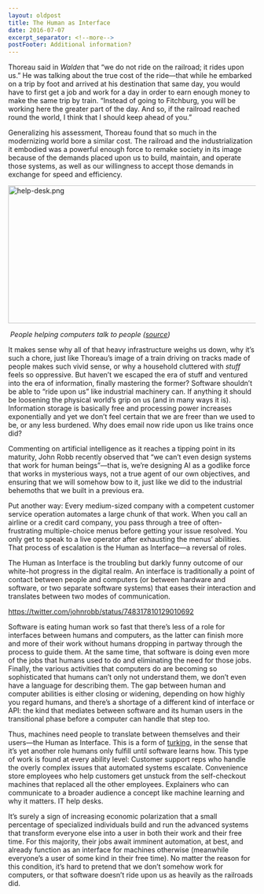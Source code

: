 ```yaml
---
layout: oldpost
title: The Human as Interface
date: 2016-07-07
excerpt_separator: <!--more-->
postFooter: Additional information?
---
```


Thoreau said in <em>Walden</em> that “we do not ride on the railroad; it rides upon us.” He was talking about the true cost of the ride—that while he embarked on a trip by foot and arrived at his destination that same day, you would have to first get a job and work for a day in order to earn enough money to make the same trip by train. “Instead of going to Fitchburg, you will be working here the greater part of the day. And so, if the railroad reached round the world, I think that I should keep ahead of you.”

Generalizing his assessment, Thoreau found that so much in the modernizing world bore a similar cost. The railroad and the industrialization it embodied was a powerful enough force to remake society in its image because of the demands placed upon us to build, maintain, and operate those systems, as well as our willingness to accept those demands in exchange for speed and efficiency.

<img class="alignnone size-full wp-image-1131" src="https://kneelingbus.files.wordpress.com/2016/07/help-desk.png" alt="help-desk.png" width="780" height="280" />

<em> People helping computers talk to people (<a href="http://knoa.com/solutions/help-desk">source</a>) </em>

It makes sense why all of that heavy infrastructure weighs us down, why it’s such a chore, just like Thoreau’s image of a train driving on tracks made of people makes such vivid sense, or why a household cluttered with <em>stuff </em>feels so oppressive. But haven’t we escaped the era of stuff and ventured into the era of information, finally mastering the former? Software shouldn’t be able to “ride upon us” like industrial machinery can. If anything it should be loosening the physical world’s grip on us (and in many ways it is). Information storage is basically free and processing power increases exponentially and yet we don’t feel certain that we are freer than we used to be, or any less burdened. Why does email now ride upon us like trains once did?

Commenting on artificial intelligence as it reaches a tipping point in its maturity, John Robb recently observed that “we can’t even design systems that work for human beings”—that is, we’re designing AI as a godlike force that works in mysterious ways, not a true agent of our own objectives, and ensuring that we will somehow bow to it, just like we did to the industrial behemoths that we built in a previous era.

Put another way: Every medium-sized company with a competent customer service operation automates a large chunk of that work. When you call an airline or a credit card company, you pass through a tree of often-frustrating multiple-choice menus before getting your issue resolved. You only get to speak to a live operator after exhausting the menus’ abilities. That process of escalation is the Human as Interface—a reversal of roles.

The Human as Interface is the troubling but darkly funny outcome of our white-hot progress in the digital realm. An interface is traditionally a point of contact between people and computers (or between hardware and software, or two separate software systems) that eases their interaction and translates between two modes of communication.

https://twitter.com/johnrobb/status/748317810129010692

Software is eating human work so fast that there’s less of a role for interfaces between humans and computers, as the latter can finish more and more of their work without humans dropping in partway through the process to guide them. At the same time, that software is doing even more of the jobs that humans used to do and eliminating the need for those jobs. Finally, the various activities that computers do are becoming so sophisticated that humans can’t only not understand them, we don’t even have a language for describing them. The gap between human and computer abilities is either closing or widening, depending on how highly you regard humans, and there’s a shortage of a different kind of interface or API: the kind that mediates between software and its human users in the transitional phase before a computer can handle that step too.

Thus, machines need people to translate between themselves and their users—the Human as Interface. This is a form of <a href="http://globalguerrillas.typepad.com/globalguerrillas/2014/12/the-road-to-turking.html">turking</a>, in the sense that it’s yet another role humans only fulfill until software learns how. This type of work is found at every ability level: Customer support reps who handle the overly complex issues that automated systems escalate. Convenience store employees who help customers get unstuck from the self-checkout machines that replaced all the other employees. Explainers who can communicate to a broader audience a concept like machine learning and why it matters. IT help desks.

It’s surely a sign of increasing economic polarization that a small percentage of specialized individuals build and run the advanced systems that transform everyone else into a user in both their work and their free time. For this majority, their jobs await imminent automation, at best, and already function as an interface for machines otherwise (meanwhile everyone’s a user of some kind in their free time). No matter the reason for this condition, it’s hard to pretend that we don’t somehow work for computers, or that software doesn’t ride upon us as heavily as the railroads did.